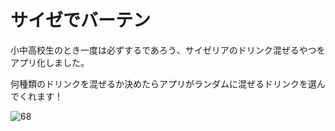 # サイゼでバーテン

小中高校生のとき一度は必ずするであろう、サイゼリアのドリンク混ぜるやつをアプリ化しました。

何種類のドリンクを混ぜるか決めたらアプリがランダムに混ぜるドリンクを選んでくれます！

![68](https://user-images.githubusercontent.com/28350464/55487183-8f2a1c80-5668-11e9-823f-8ea9c662320c.gif)

